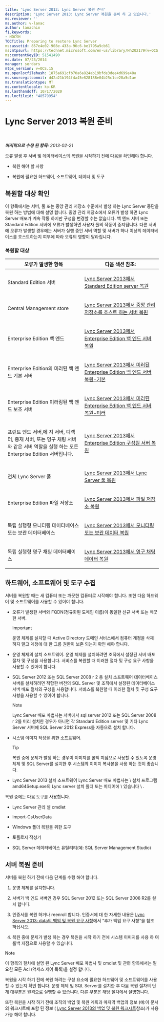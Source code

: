```yaml
---
title: 'Lync Server 2013: Lync Server 복원 준비'
description: 'Lync Server 2013: Lync Server 복원을 준비 하 고 있습니다.'
ms.reviewer: ''
ms.author: v-lanac
author: lanachin
f1.keywords:
- NOCSH
TOCTitle: Preparing to restore Lync Server
ms:assetid: 857e4e02-908e-433a-96c6-be1795a9cb61
ms:mtpsurl: https://technet.microsoft.com/en-us/library/Hh202179(v=OCS.15)
ms:contentKeyID: 51541490
ms.date: 07/23/2014
manager: serdars
mtps_version: v=OCS.15
ms.openlocfilehash: 1875a691cfb70a6a824ab19bfde3dee4d699e48a
ms.sourcegitcommit: d42a21b194f4a45e828188e04b25c1ce28a5d1ae
ms.translationtype: MT
ms.contentlocale: ko-KR
ms.lasthandoff: 10/17/2020
ms.locfileid: "48579954"
---
```

# <a name="preparing-to-restore-lync-server-2013"></a>Lync Server 2013 복원 준비

<div data-xmlns="http://www.w3.org/1999/xhtml">

<div class="topic" data-xmlns="http://www.w3.org/1999/xhtml" data-msxsl="urn:schemas-microsoft-com:xslt" data-cs="https://msdn.microsoft.com/">

<div data-asp="https://msdn2.microsoft.com/asp">



</div>

<div id="mainSection">

<div id="mainBody">

<span> </span>

_**마지막으로 수정 된 항목:** 2013-02-21_

오류 발생 후 서버 및 데이터베이스의 복원을 시작하기 전에 다음을 확인해야 합니다.

  - 복원 해야 할 사항

  - 복원에 필요한 하드웨어, 소프트웨어, 데이터 및 도구

<div>

## <a name="determining-what-to-restore"></a>복원할 대상 확인

이 항목에서는 서버, 풀 또는 중앙 관리 저장소 수준에서 발생 하는 Lync Server 중단을 복원 하는 방법에 대해 설명 합니다. 중앙 관리 저장소에서 오류가 발생 하면 Lync Server 배포가 계속 작동 하지만 구성을 변경할 수는 없습니다. 백 엔드 서버 또는 Standard Edition 서버에 오류가 발생하면 사용자 풀의 작동이 중지됩니다. 다른 서버에 오류가 발생할 경우에는 서버가 실행 중인 서버 역할 및 서버가 하나 이상의 데이터베이스를 호스트하는지 여부에 따라 오류의 영향이 달라집니다.

### <a name="what-to-restore"></a>복원할 대상

<table>
<colgroup>
<col style="width: 50%" />
<col style="width: 50%" />
</colgroup>
<thead>
<tr class="header">
<th>오류가 발생한 항목</th>
<th>다음 섹션 참조:</th>
</tr>
</thead>
<tbody>
<tr class="odd">
<td><p>Standard Edition 서버</p></td>
<td><p><a href="lync-server-2013-restoring-a-standard-edition-server.md">Lync Server 2013에서 Standard Edition server 복원</a></p></td>
</tr>
<tr class="even">
<td><p>Central Management store</p></td>
<td><p><a href="lync-server-2013-restoring-the-server-hosting-the-central-management-store.md">Lync Server 2013에서 중앙 관리 저장소를 호스트 하는 서버 복원</a></p></td>
</tr>
<tr class="odd">
<td><p>Enterprise Edition 백 엔드</p></td>
<td><p><a href="lync-server-2013-restoring-an-enterprise-edition-back-end-server.md">Lync Server 2013에서 Enterprise Edition 백 엔드 서버 복원</a></p></td>
</tr>
<tr class="even">
<td><p>Enterprise Edition의 미러된 백 엔드 기본 서버</p></td>
<td><p><a href="lync-server-2013-restoring-a-mirrored-enterprise-edition-back-end-server-primary.md">Lync Server 2013에서 미러된 Enterprise Edition 백 엔드 서버 복원-기본</a></p></td>
</tr>
<tr class="odd">
<td><p>Enterprise Edition 미러링된 백 엔드 보조 서버</p></td>
<td><p><a href="lync-server-2013-restoring-a-mirrored-enterprise-edition-back-end-server-mirror.md">Lync Server 2013에서 미러된 Enterprise Edition 백 엔드 서버 복원-미러</a></p></td>
</tr>
<tr class="even">
<td><p>프런트 엔드 서버,에 지 서버, 디렉터, 중재 서버, 또는 영구 채팅 서버와 같은 서버 역할을 실행 하는 모든 Enterprise Edition 서버입니다.</p></td>
<td><p><a href="lync-server-2013-restoring-an-enterprise-edition-member-server.md">Lync Server 2013에서 Enterprise Edition 구성원 서버 복원</a></p></td>
</tr>
<tr class="odd">
<td><p>전체 Lync Server 풀</p></td>
<td><p><a href="lync-server-2013-restoring-a-lync-server-pool.md">Lync Server 2013에서 Lync Server 풀 복원</a></p></td>
</tr>
<tr class="even">
<td><p>Enterprise Edition 파일 저장소</p></td>
<td><p><a href="lync-server-2013-restoring-a-file-store.md">Lync Server 2013에서 파일 저장소 복원</a></p></td>
</tr>
<tr class="odd">
<td><p>독립 실행형 모니터링 데이터베이스 또는 보관 데이터베이스</p></td>
<td><p><a href="lync-server-2013-restoring-monitoring-or-archiving-data.md">Lync Server 2013에서 모니터링 또는 보관 데이터 복원</a></p></td>
</tr>
<tr class="even">
<td><p>독립 실행형 영구 채팅 데이터베이스</p></td>
<td><p><a href="lync-server-2013-restoring-persistent-chat-data.md">Lync Server 2013에서 영구 채팅 데이터 복원</a></p></td>
</tr>
</tbody>
</table>


</div>

<div>

## <a name="gathering-hardware-software-and-tools"></a>하드웨어, 소프트웨어 및 도구 수집

서버를 복원할 때는 새 컴퓨터 또는 깨끗한 컴퓨터로 시작해야 합니다. 또한 다음 하드웨어 및 소프트웨어를 사용할 수 있어야 합니다.

  - 오류가 발생한 서버와 FQDN(정규화된 도메인 이름)이 동일한 신규 서버 또는 깨끗한 서버.
    
    <div>
    

    > [!IMPORTANT]  
    > 운영 체제를 설치할 때 Active Directory 도메인 서비스에서 컴퓨터 계정을 삭제 하지 말고 계정에 대 한 그룹 권한이 보존 되는지 확인 해야 합니다.

    
    </div>

  - 운영 체제의 설치 소프트웨어. 운영 체제를 설치하려면 조직에서 설정된 서버 배포 절차 및 구성을 사용합니다. 서비스를 복원할 때 이러한 절차 및 구성 요구 사항을 사용할 수 있어야 합니다.

  - SQL Server 2012 또는 SQL Server 2008 r 2 용 설치 소프트웨어 데이터베이스 서버를 설치하려면 적합한 버전의 SQL Server 및 조직에서 설정된 데이터베이스 서버 배포 절차와 구성을 사용합니다. 서비스를 복원할 때 이러한 절차 및 구성 요구 사항을 사용할 수 있어야 합니다.
    
    <div>
    

    > [!NOTE]  
    > Lync Server 배포 마법사는 서버에서 sql server 2012 또는 SQL Server 2008 r 2를 미리 설치한 경우가 아니면 각 Standard Edition server 및 기타 Lync Server 서버에 SQL Server 2012 Express를 자동으로 설치 합니다.

    
    </div>

  - 시스템 이미지 작성을 위한 소프트웨어.
    
    <div>
    

    > [!TIP]  
    > 복원 중에 문제가 발생 하는 경우이 이미지를 롤백 지점으로 사용할 수 있도록 운영 체제 및 SQL Server를 설치한 후 시스템의 이미지 복사본을 사용 하는 것이 좋습니다.

    
    </div>

  - Lync Server 2013 설치 소프트웨어 Lync Server 배포 마법사는 \\ 설치 프로그램 amd64Setup.exe의 Lync server 설치 폴더 또는 미디어에 \\ 있습니다 \\ .

복원 중에는 다음 도구를 사용합니다.

  - Lync Server 관리 셸 cmdlet

  - Import-CsUserData

  - Windows 폴더 복원을 위한 도구

  - 토폴로지 작성기

  - SQL Server 데이터베이스 유틸리티(예: SQL Server Management Studio)

</div>

<div>

## <a name="preparing-to-restore-a-server"></a>서버 복원 준비

서버를 복원 하기 전에 다음 단계를 수행 해야 합니다.

1.  운영 체제를 설치합니다.

2.  서버가 백 엔드 서버인 경우 SQL Server 2012 또는 SQL Server 2008 R2를 설치 합니다.

3.  인증서를 복원 하거나 reenroll 합니다. 인증서에 대 한 자세한 내용은 [Lync Server 2013: data의 백업 및 복원 요구 사항](lync-server-2013-backup-and-restoration-requirements-data.md)에서 "추가 백업 요구 사항"을 참조 하십시오.

4.  복원 중에 문제가 발생 하는 경우 복원을 시작 하기 전에 시스템 이미지를 사용 하 여 롤백 지점으로 사용할 수 있습니다.

<div>


> [!NOTE]  
> 이 항목의 절차에 설명 된 Lync Server 배포 마법사 및 cmdlet 및 관련 항목에서는 필요한 모든 Acl (액세스 제어 목록)을 설정 합니다.



</div>

복원을 시작 하기 전에 복원 하려는 구성 요소에 필요한 하드웨어 및 소프트웨어를 사용할 수 있는지 확인 합니다. 운영 체제 및 SQL Server를 설치한 후 다음 복원 절차의 단계 대부분은 원격으로 실행할 수 있습니다. 다른 부분은 해당 절차에서 설명합니다.

또한 복원을 시작 하기 전에 조직의 백업 및 복원 계획과 마지막 백업의 정보 (예:이 문서의 워크시트에 포함 된 정보 ( [Lync Server 2013의 백업 및 복원 워크시트](lync-server-2013-backup-and-restoration-worksheets.md)참조)가 사용 가능 해야 합니다.

</div>

</div>

<span> </span>

</div>

</div>

</div>

